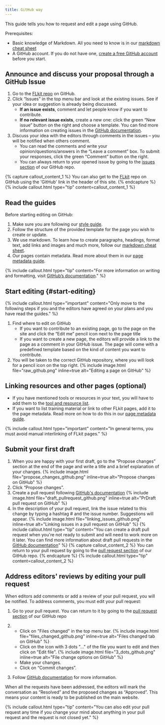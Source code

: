 ```yaml
---
title: GitHub way
---
```



This guide tells you how to request and edit a page using GitHub.

Prerequisites:
* Basic knowledge of Markdown. All you need to know is in our [markdown cheat sheet](markdown_cheat_sheet)
* A GitHub account. If you do not have one, [create a free GitHub account](https://github.com/join) before you start.


## Announce and discuss your proposal through a GitHub Issue

1. Go to the [FLkit repo]({{site.REPO}}) on GitHub.
2. Click “Issues” in the top menu bar and look at the existing issues. See if your idea or suggestion is already being discussed.
    * **If an issue exists**, comment and let people know if you want to contribute.
    * **If no relevant issue exists**, create a new one: click the green “New issue” button on the right and choose a template. You can find more information on creating issues in the [GitHub documentation](https://docs.github.com/en/github/managing-your-work-on-github/creating-an-issue).
3. Discuss your idea with the editors through comments in the issues – you will be notified when others comment.
    * You can read the comments and write your opinion/questions/answers in the “Leave a comment” box. To submit your responses, click the green “Comment” button on the right.
    * You can always return to your opened issue by going to the [issues section]({{site.REPO}}/issues) of our GitHub repo.

{% capture callout_content_1 %}
You can also get to the [FLkit]({{site.REPO}}) repo on GitHub using the 'GitHub' link in the header of this site.
{% endcapture %}
{% include callout.html type="tip" content=callout_content_1 %}


## Read the guides

Before starting editing on GitHub:
1. Make sure you are following our [style guide](style_guide).
2. Follow the structure of the provided template for the page you wish to create or update. 
3. We use markdown. To learn how to create paragraphs, headings, format text, add links and images and much more, follow our [markdown cheat sheet]({{site.WEBSITE}}/markdown_cheat_sheet).
4. Our pages contain metadata. Read more about them in our [page metadata guide](page_metadata).

{% include callout.html type="tip" content="For more information on writing and formatting, visit [GitHub’s documentation](https://docs.github.com/en/github/writing-on-github/getting-started-with-writing-and-formatting-on-github)." %}


## Start editing {#start-editing}
{% include callout.html type="important" content="Only move to the following steps if you and the editors have agreed on your plans and you have read the guides." %}

1. Find where to edit on GitHub
    * If you want to contribute to an existing page, go to the page on the site and click the “Edit me” pencil icon <i class="fa-solid fa-pencil text-primary"></i> next to the page title
    * If you want to create a new page, the editors will provide a link to the page as a comment in your GitHub issue. The page will come with a predefined template based on the kind of content you want to contribute.
2. You will be taken to the correct GitHub repository, where you will look for a pencil icon on the top right.
   {% include image.html file="raw_github.png" inline=true alt="Editing a page on GitHub" %}


## Linking resources and other pages (optional)
* If you have mentioned tools or resources in your text, you will have to add them to the [tool and resource list](tool_resource_update).
* If you want to list training material or link to other FLkit pages, add it to the page metadata. Read more on how to do this in our [page metadata guide](page_metadata).

{% include callout.html type="important" content="In general terms, you must avoid manual interlinking of FLkit pages." %}


## Submit your first draft

1. When you are happy with your first draft, go to the “Propose changes” section at the end of the page and write a title and a brief explanation of your changes.
    {% include image.html file="propose_changes_github.png" inline=true alt="Propose changes on GitHub" %}
2. Click “Propose changes”. 
3. Create a pull request following [GitHub's documentation](https://docs.github.com/en/pull-requests/collaborating-with-pull-requests/proposing-changes-to-your-work-with-pull-requests/creating-a-pull-request)
    {% include image.html file="draft_pullrequest_github.png" inline=true alt="PrDraft pull request on GitHub" %}
4. In the description of your pull request, link the issue related to this change by typing a hashtag # and the issue number. Suggestions will appear.
    {% include image.html file="linking_issues_github.png" inline=true alt="Linking issues in a pull request on GitHub" %}
{% include callout.html type="tip" content="You can create a draft pull request when you're not ready to submit and will need to work more on it later. You can find more information about draft pull requests in the [GitHub documentation](https://docs.github.com/en/github/collaborating-with-issues-and-pull-requests/about-pull-requests#draft-pull-requests)" %}
{% capture callout_content_2 %}
You can return to your pull request by going to the [pull request section]({{site.REPO}}/pulls) of our GitHub repo.
{% endcapture %}
{% include callout.html type="tip" content=callout_content_2 %}


## Address editors' reviews by editing your pull request
When editors add comments or add a review of your pull request, you will be notified. To address comments, you must edit your pull request:
1. Go to your pull request. You can return to it by going to the [pull request section]({{site.REPO}}/pulls) of our GitHub repo
2. * Click on "Files changed" in the top menu bar.
     {% include image.html file="files_changed_github.png" inline=true alt="Files changed tab on GitHub" %}
   * Click on the icon with 3 dots "..." of the file you  want to edit and then click on "Edit file".
     {% include image.html file="3_dots_github.png" inline=true alt="File change options on GitHub" %}
   * Make your changes.
   * Click on “Commit changes”.

3.  Follow [GitHub documentation](https://docs.github.com/en/pull-requests/collaborating-with-pull-requests/reviewing-changes-in-pull-requests/reviewing-proposed-changes-in-a-pull-request) for more information. 

When all the requests have been addressed, the editors will mark the conversation as “Resolved” and the proposed changes as “Approved”. This means your content is ready to be published on the main website.

{% include callout.html type="tip" content="You can also edit your pull request any time if you change your mind about anything in your pull request and the request is not closed yet." %}
